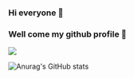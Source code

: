 ### Hi everyone 🙌
### Well come my github profile 👋
<a href="https://blog.naver.com/dhwndud980" target="_blank"><img src="https://img.shields.io/badge/blog-90EE90?style=plastic&logo=naver&logoColor=000000"/></a>

![Anurag's GitHub stats](https://github-readme-stats.vercel.app/api?username=JuYeong17&show_icons=true&theme=radical)
<!--
**JuYeong17/JuYeong17** is a ✨ _special_ ✨ repository because its `README.md` (this file) appears on your GitHub profile.

Here are some ideas to get you started:

- 🔭 I’m currently working on ...
- 🌱 I’m currently learning ...
- 👯 I’m looking to collaborate on ...
- 🤔 I’m looking for help with ...
- 💬 Ask me about ...
- 📫 How to reach me: ...
- 😄 Pronouns: ...
- ⚡ Fun fact: ...
-->
